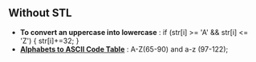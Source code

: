 ## Without STL 
- **To convert an uppercase into lowercase** : if (str[i] >= 'A' && str[i] <= 'Z') 
                                                { str[i]+=32; }
- [**Alphabets to ASCII Code Table**](https://www.easycalculation.com/unit-conversion/alphabets-ascii-code.php) : A-Z(65-90) and a-z (97-122);
